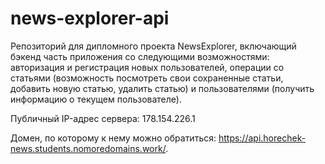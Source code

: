 # news-explorer-api

Репозиторий для дипломного проекта NewsExplorer, включающий бэкенд часть приложения со следующими возможностями: авторизация и регистрация новых пользователей, операции со статьями (возможность посмотреть свои сохраненные статьи, добавить новую статью, удалить статью) и пользователями (получить информацию о текущем пользователе).


Публичный IP-адрес сервера: 178.154.226.1

Домен, по которому к нему можно обратиться: https://api.horechek-news.students.nomoredomains.work/.

